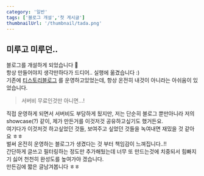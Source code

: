 ```yaml
---
category: '일반'
tags: ['블로그 개설','첫 게시글']
thumbnailUrl: '/thumbnail/tada.png'
---
```


## 미루고 미루던..

블로그를 개설하게 되었습니다 🎉  
항상 만들어야지 생각만하다가 드디어.. 실행에 옮겼습니다 :)  
기존에 [티스토리블로그](https://nyagm.tistory.com/) 를 운영하고있었는데, 항상 온전히 내것이 아니라는 아쉬움이 있었습니다.  

> 서버비 무료인것만 아니면...!

직접 운영하게 되면서 서버비도 부담하게 됬지만, 저는 단순히 블로그 뿐만아니라 저의 showcase(?) 같이, 제가 만든거를 이것저것 공유하고싶기도 했거든요.  
여기다가 이것저것 하고싶었던 것들, 보여주고 싶었던 것들을 녹여내면 재밌을 것 같아요 ㅎㅎ  
벌써 온전히 운영하는 블로그가 생겼다는 것 부터 책임감이 느껴집니다..!!  
간단하게 글쓰고 필터링하는 정도만 추가해뒀는데 너무 또 만드는것에 치중되서 힘빠지기 싫어 천천히 완성도를 높여가야 겠습니다.  
만든김에 짧은 글남겨봅니다 ㅎㅎ
